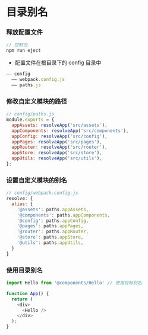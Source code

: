 # 目录别名

### 释放配置文件

```js
// 控制台
npm run eject
```

- 配置文件在根目录下的 config 目录中

```js
—— config
  —— webpack.config.js
  —— paths.js
```

### 修改自定义模块的路径

```js
// config/paths.js
module.exports = {
  appAssets: resolveApp('src/assets'),
  appComponents: resolveApp('src/components'),
  appConfig: resolveApp('src/config'),
  appPages: resolveApp('src/pages'),
  appRouter: resolveApp('src/router'),
  appStore: resolveApp('src/store'),
  appUtils: resolveApp('src/utils'),
};
```

### 设置自定义模块的别名

```js
// config/webpack.config.js
resolve: {
  alias: {
    '@assets': paths.appAssets,
    '@components': paths.appComponents,
    '@config': paths.appConfig,
    '@pages': paths.appPages,
    '@router': paths.appRouter,
    '@store': paths.appStore,
    '@utils': paths.appUtils,
  }
}
```

### 使用目录别名

```js
import Hello from '@components/Hello' // 使用目标别名

function App() {
  return (
    <div>
      <Hello />
    </div>
  );
}
```